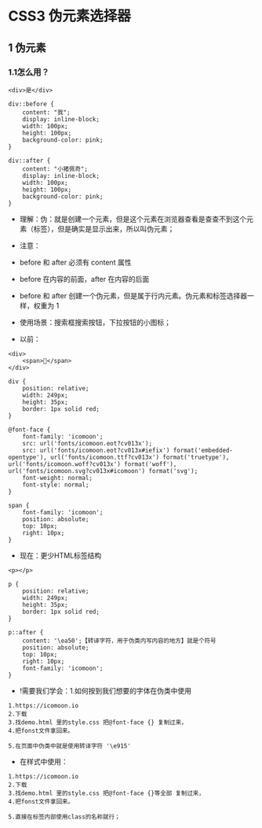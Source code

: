 # CSS3 伪元素选择器

## 1 伪元素

### 1.1怎么用？

```
<div>是</div>

div::before {
    content: "我";
    display: inline-block;
    width: 100px;
    height: 100px;
    background-color: pink;
}

div::after {
    content: "小猪佩奇";
    display: inline-block;
    width: 100px;
    height: 100px;
    background-color: pink;
}
```

* 理解：伪：就是创建一个元素，但是这个元素在浏览器查看是查查不到这个元素（标签），但是确实是显示出来，所以叫伪元素；

* 注意：
* before 和 after 必须有 content 属性 
* before 在内容的前面，after 在内容的后面
* before 和 after 创建一个伪元素，但是属于行内元素。伪元素和标签选择器一样，权重为 1

* 使用场景：搜索框搜索按钮，下拉按钮的小图标；
* 以前：
```
<div>
    <span></span>
</div>

div {
    position: relative;
    width: 249px;
    height: 35px;
    border: 1px solid red;
}

@font-face {
    font-family: 'icomoon';
    src: url('fonts/icomoon.eot?cv013x');
    src: url('fonts/icomoon.eot?cv013x#iefix') format('embedded-opentype'), url('fonts/icomoon.ttf?cv013x') format('truetype'), url('fonts/icomoon.woff?cv013x') format('woff'), url('fonts/icomoon.svg?cv013x#icomoon') format('svg');
    font-weight: normal;
    font-style: normal;
}

span {
    font-family: 'icomoon';
    position: absolute;
    top: 10px;
    right: 10px;
}
```

* 现在：更少HTML标签结构
```
<p></p>

p {
    position: relative;
    width: 249px;
    height: 35px;
    border: 1px solid red;
}

p::after {
    content: '\ea50';【转译字符，用于伪类内写内容的地方】就是个符号
    position: absolute;
    top: 10px;
    right: 10px;
    font-family: 'icomoon';
}
```

* !需要我们学会：1.如何按到我们想要的字体在伪类中使用
```
1.https://icomoon.io
2.下载
3.找demo.html 里的style.css 把@font-face {} 复制过来，
4.把fonst文件拿回来。

5.在页面中伪类中就是使用转译字符 '\e915'
```

* 在样式中使用：
```
1.https://icomoon.io
2.下载
3.找demo.html 里的style.css 把@font-face {}等全部 复制过来，
4.把fonst文件拿回来。

5.直接在标签内部使用class的名称就行；
```

